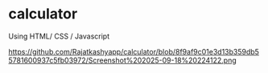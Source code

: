# calculator
Using HTML/ CSS / Javascript


https://github.com/Rajatkashyapp/calculator/blob/8f9af9c01e3d13b359db55781600937c5fb03972/Screenshot%202025-09-18%20224122.png
